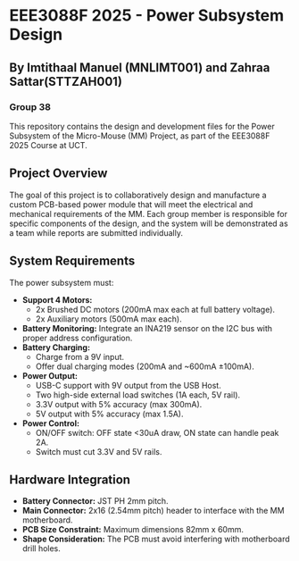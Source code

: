 # EEE3088F 2025 - Power Subsystem Design
## By Imtithaal Manuel (MNLIMT001) and Zahraa Sattar(STTZAH001)
### Group 38

This repository contains the design and development files for the Power Subsystem of the Micro-Mouse (MM) Project, as part of the EEE3088F 2025 Course at UCT.

## Project Overview
The goal of this project is to collaboratively design and manufacture a custom PCB-based power module that will meet the electrical and mechanical requirements of the MM. Each group member is responsible for specific components of the design, and the system will be demonstrated as a team while reports are submitted individually.

## System Requirements
The power subsystem must:
- **Support 4 Motors:** 
  - 2x Brushed DC motors (200mA max each at full battery voltage).
  - 2x Auxiliary motors (500mA max each).
- **Battery Monitoring:** Integrate an INA219 sensor on the I2C bus with proper address configuration.
- **Battery Charging:** 
  - Charge from a 9V input.
  - Offer dual charging modes (200mA and ~600mA ±100mA).
- **Power Output:**
  - USB-C support with 9V output from the USB Host.
  - Two high-side external load switches (1A each, 5V rail).
  - 3.3V output with 5% accuracy (max 300mA).
  - 5V output with 5% accuracy (max 1.5A).
- **Power Control:** 
  - ON/OFF switch: OFF state <30uA draw, ON state can handle peak 2A.
  - Switch must cut 3.3V and 5V rails.

## Hardware Integration
- **Battery Connector:** JST PH 2mm pitch.
- **Main Connector:** 2x16 (2.54mm pitch) header to interface with the MM motherboard.
- **PCB Size Constraint:** Maximum dimensions 82mm x 60mm.
- **Shape Consideration:** The PCB must avoid interfering with motherboard drill holes.

